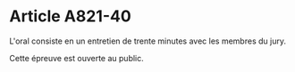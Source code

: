 # Article A821-40

L'oral consiste en un entretien de trente minutes avec les membres du jury.

Cette épreuve est ouverte au public.
